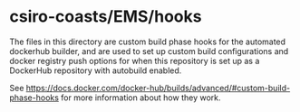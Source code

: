 # csiro-coasts/EMS/hooks

The files in this directory are custom build phase hooks for the automated dockerhub builder,
and are used to set up custom build configurations and docker registry push options for when
this repository is set up as a DockerHub repository with autobuild enabled.

See <https://docs.docker.com/docker-hub/builds/advanced/#custom-build-phase-hooks> for more information about how they work.
